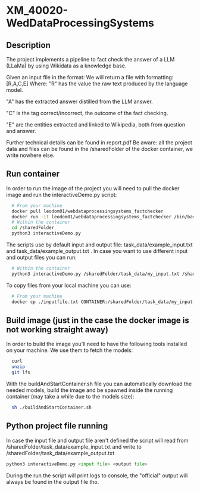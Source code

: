 
# XM_40020-WedDataProcessingSystems

## Description
The project implements a pipeline to fact check the answer of a LLM (LLaMa) by using Wikidata as a knowledge base.

Given an input file in the format: <ID question><TAB><question><newline> 
We will return a file with formatting: <ID question><TAB>[R,A,C,E]<value>
Where:
"R" has the value the raw text produced by the language model.

"A" has the extracted answer distilled from the LLM answer.

"C" is the tag correct/incorrect, the outcome of the fact checking.

"E" are the entities extracted and linked to Wikipedia, both from question and answer.

Further technical details can be found in report.pdf
Be aware: all the project data and files can be found in the /sharedFolder of the docker container, we write nowhere else.

## Run container

In order to run the image of the project you will need to pull the docker image and run the interactiveDemo.py script:
```bash
  # From your machine
  docker pull leodom01/webdataprocessingsystems_factchecker
  docker run -it leodom01/webdataprocessingsystems_factchecker /bin/bash
  # Within the container
  cd /sharedFolder
  python3 interactiveDemo.py 
```
The scripts use by default input and output file: task_data/example_input.txt and task_data/example_output.txt .
In case you want to use different input and output files you can run:
```bash
  # Within the container
  python3 interactiveDemo.py /sharedFolder/task_data/my_input.txt /sharedFolder/task_data/my_output.txt
```
To copy files from your local machine you can use:
```bash
  # From your machine
  docker cp ./inputfile.txt CONTAINER:/sharedFolder/task_data/my_input.txt
```

## Build image (just in the case the docker image is not working straight away)
In order to build the image you'll need to have the following tools installed on your machine. We use them to fetch the models:
```bash
  curl
  unzip
  git lfs
```
With the buildAndStartContainer.sh file you can automatically download the needed models, build the image and be spawned inside the running container (may take a while due to the models size):
```bash
  sh ./buildAndStartContainer.sh
```

## Python project file running
In case the input file and output file aren't defined the script will read from /sharedFolder/task_data/example_input.txt and write to /sharedFolder/task_data/example_output.txt
```python
python3 interactiveDemo.py <input file> <output file>
```
During the run the script will print logs to console, the "official" output will always be found in the output file tho.